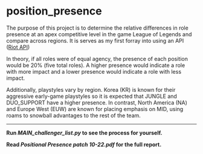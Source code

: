 # position_presence
The purpose of this project is to determine the relative differences in role presence at an apex competitive level in the game League of Legends and compare across regions. It is serves as my first forray into using an API ([Riot API](https://developer.riotgames.com/))

In theory, if all roles were of equal agency, the presence of each position would be 20% (five total roles). A higher presence would indicate a role with more impact and a lower presence would indicate a role with less impact.

Additionally, playstyles vary by region. Korea (KR) is known for their aggressive early-game playstyles so it is expected that JUNGLE and DUO_SUPPORT have a higher presence. In contrast, North America (NA) and Europe West (EUW) are known for placing emphasis on MID, using roams to snowball advantages to the rest of the team.

---

**Run *MAIN_challenger_list.py* to see the process for yourself.**

**Read *Positional Presence patch 10-22.pdf* for the full report.**
